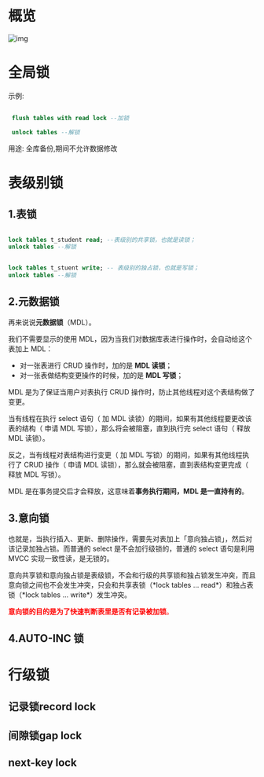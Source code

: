 # 概览

![img](https://cdn.xiaolincoding.com//mysql/other/1e37f6994ef44714aba03b8046b1ace2.png)

# 全局锁

示例:

```sql
 
 flush tables with read lock --加锁

 unlock tables --解锁 

```

用途: 全库备份,期间不允许数据修改



# 表级别锁

## 1.表锁

```sql

lock tables t_student read; --表级别的共享锁，也就是读锁；
unlock tables --解锁 


lock tables t_stuent write; -- 表级别的独占锁，也就是写锁；
unlock tables --解锁 
```

## 2.元数据锁

再来说说**元数据锁**（MDL）。

我们不需要显示的使用 MDL，因为当我们对数据库表进行操作时，会自动给这个表加上 MDL：

- 对一张表进行 CRUD 操作时，加的是 **MDL 读锁**；
- 对一张表做结构变更操作的时候，加的是 **MDL 写锁**；

MDL 是为了保证当用户对表执行 CRUD 操作时，防止其他线程对这个表结构做了变更。

当有线程在执行 select 语句（ 加 MDL 读锁）的期间，如果有其他线程要更改该表的结构（ 申请 MDL 写锁），那么将会被阻塞，直到执行完 select 语句（ 释放 MDL 读锁）。

反之，当有线程对表结构进行变更（ 加 MDL 写锁）的期间，如果有其他线程执行了 CRUD 操作（ 申请 MDL 读锁），那么就会被阻塞，直到表结构变更完成（ 释放 MDL 写锁）。

MDL 是在事务提交后才会释放，这意味着**事务执行期间，MDL 是一直持有的**。

## 3.意向锁

也就是，当执行插入、更新、删除操作，需要先对表加上「意向独占锁」，然后对该记录加独占锁。而普通的 select 是不会加行级锁的，普通的 select 语句是利用 MVCC 实现一致性读，是无锁的。

意向共享锁和意向独占锁是表级锁，不会和行级的共享锁和独占锁发生冲突，而且意向锁之间也不会发生冲突，只会和共享表锁（\*lock tables ... read\*）和独占表锁（\*lock tables ... write\*）发生冲突。

<font color=red>**意向锁的目的是为了快速判断表里是否有记录被加锁**。</font>

## 4.AUTO-INC 锁



# 行级锁

## 记录锁record lock

## 间隙锁gap lock

## next-key lock